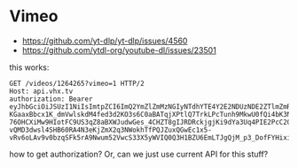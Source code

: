 # Vimeo

- https://github.com/yt-dlp/yt-dlp/issues/4560
- https://github.com/ytdl-org/youtube-dl/issues/23501

this works:

~~~
GET /videos/1264265?vimeo=1 HTTP/2
Host: api.vhx.tv
authorization: Bearer eyJhbGciOiJSUzI1NiIsImtpZCI6ImQ2YmZlZmMzNGIyNTdhYTE4Y2E2NDUzNDE2ZTlmZmRjNjk4MDAxMDdhZTQ2ZWJhODg0YTU2ZDBjOGQ4NTYzMzgifQ.eyJhcHBfaWQiOjI3LCJleHAiOjE2NTk2NjUxNjgsIm5vbmNlIjoiMmRhZDNhOWQ5MzAzYjMzNSIsInNjb3BlcyI6W10sInNlc3Npb25faWQiOiJNR3BrcGlMNDZkMmxDQ0xLR2g0cDRRPT0ifQ.gjwOISot3OzWnbOEDo1q_KZJVlC4PieoftVJKzHEUdIDw2izT78wdRfw7jcu9RpPmZk-KGaaxBbcx1K_dmVwlskdM4fed3d2KO3s6C0aBATqjXPtlQ7TrkLPcTunh9MkwU0fQi4bK3NPus3szUzN4NNG8bKAkv5k23Fu7XvGSkkAZNCylQThN3t8FWfH1nfRVpRAML6Ol5xLTNKpHZ4c8YqLBTwE3_ecp2jzz8-76OHCXiMw9HIotFC9US3qZ8aBXWJudwGes_4CHZT8gIJRDRckjgjKi9dYa3Uq4PIE2PcC20kXpMD4NkGzooaeXoiOPBkSx0irEJqAJKWeOMwu15Bz8TJig4iUpr1xHRhpIC_IfG9o9ZZjBbKCEll9HoYdFjTh8ws5bJzAUQSgv5Un2wMwh9JWQJKfcPKNUQ7Wqq8DxaWxg0fjqth9KCFYeWlKa-vQMD3dwsl4SHB60RA4N3eKjZmX2q3NWokhTfPQJZuxQGwEc1x5-vRv6oLAv9v0bzqSFk5rA9Nwum52VwcS33X5yWVIQ0Q3H1BZU6EmLTJgQjM_p3_DofFYHixi79K4FiuhGd26ztkCrGMTv8HTixEEOzf8mCg5Kw1y16M6mpkMfM9LmNae0zB5cfm7wWI9aaOkTdQAiRdQCTuOVE_LbQYrcPcNFt4ibE4AH5mVdFg
~~~

how to get authorization? Or, can we just use current API for this stuff?
